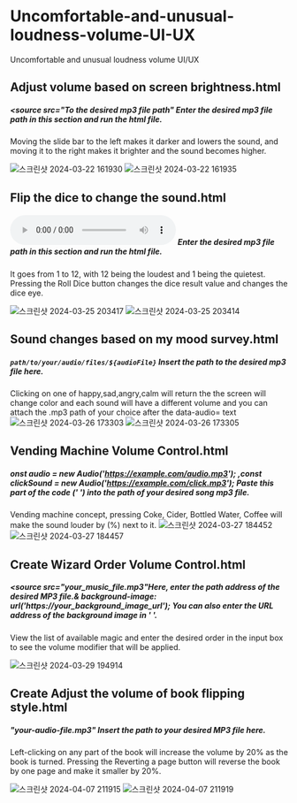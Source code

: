 # Uncomfortable-and-unusual-loudness-volume-UI-UX
Uncomfortable and unusual loudness volume UI/UX


## Adjust volume based on screen brightness.html
##### <source src="To the desired mp3 file path" Enter the desired mp3 file path in this section and run the html file.
Moving the slide bar to the left makes it darker and lowers the sound, and moving it to the right makes it brighter and the sound becomes higher.


![스크린샷 2024-03-22 161930](https://github.com/dldbfla/Uncomfortable-and-unusual-loudness-volume-UI-UX/assets/89433437/712de7f8-fe31-4aca-a588-762b6e2046d4)
![스크린샷 2024-03-22 161935](https://github.com/dldbfla/Uncomfortable-and-unusual-loudness-volume-UI-UX/assets/89433437/836c79ed-d1aa-44c8-b312-1b6769318455)



## Flip the dice to change the sound.html
##### <audio id="controlSound" controls src="Desired MP3 sound" loop></audio> Enter the desired mp3 file path in this section and run the html file.
It goes from 1 to 12, with 12 being the loudest and 1 being the quietest. Pressing the Roll Dice button changes the dice result value and changes the dice eye.


![스크린샷 2024-03-25 203417](https://github.com/dldbfla/Uncomfortable-and-unusual-loudness-volume-UI-UX/assets/89433437/2d3e78bb-ecda-453b-bf93-e4edfc7597a1)
![스크린샷 2024-03-25 203414](https://github.com/dldbfla/Uncomfortable-and-unusual-loudness-volume-UI-UX/assets/89433437/3cf2268e-5b12-49e6-adbc-ea6f5b936838)


## Sound changes based on my mood survey.html
#####  ` path/to/your/audio/files/${audioFile} ` Insert the path to the desired mp3 file here. 
Clicking on one of happy,sad,angry,calm will return the
the screen will change color and each sound will have a different volume and you can attach the .mp3 path of your choice after the data-audio= text  
![스크린샷 2024-03-26 173303](https://github.com/dldbfla/Uncomfortable-and-unusual-loudness-volume-UI-UX/assets/89433437/14d99d28-f7ae-4cd4-8997-fdea09d19ccd)
![스크린샷 2024-03-26 173305](https://github.com/dldbfla/Uncomfortable-and-unusual-loudness-volume-UI-UX/assets/89433437/a012870b-6a9c-438b-b94d-4719be699ff3)



## Vending Machine Volume Control.html
#####  onst audio = new Audio('https://example.com/audio.mp3');   ,const clickSound = new Audio('https://example.com/click.mp3');  Paste this part of the code (' ') into the path of your desired song mp3 file.
Vending machine concept, pressing Coke, Cider, Bottled Water, Coffee will make the sound louder by (%) next to it.
![스크린샷 2024-03-27 184452](https://github.com/dldbfla/Uncomfortable-and-unusual-loudness-volume-UI-UX/assets/89433437/56140656-39da-4ce4-8076-571c136c5b63)
![스크린샷 2024-03-27 184457](https://github.com/dldbfla/Uncomfortable-and-unusual-loudness-volume-UI-UX/assets/89433437/2378ee12-0356-414a-a0c1-dec33ab70b25)


## Create Wizard Order Volume Control.html
#####    <source src="your_music_file.mp3"Here, enter the path address of the desired MP3 file.& background-image: url('https://your_background_image_url'); You can also enter the URL address of the background image in ' '.
View the list of available magic and enter the desired order in the input box to see the volume modifier that will be applied.


![스크린샷 2024-03-29 194914](https://github.com/dldbfla/Uncomfortable-and-unusual-loudness-volume-UI-UX/assets/89433437/3ce28912-0798-49fe-8eb5-e780175001f2)




## Create Adjust the volume of book flipping style.html
#####  "your-audio-file.mp3" Insert the path to your desired MP3 file here. 
Left-clicking on any part of the book will increase the volume by 20% as the book is turned. Pressing the Reverting a page button will reverse the book by one page and make it smaller by 20%.


![스크린샷 2024-04-07 211915](https://github.com/dldbfla/Uncomfortable-and-unusual-loudness-volume-UI-UX/assets/89433437/cb190367-1f76-4b93-b8d2-462ec7219d29)
![스크린샷 2024-04-07 211919](https://github.com/dldbfla/Uncomfortable-and-unusual-loudness-volume-UI-UX/assets/89433437/11b26850-8446-4db2-863d-077b5969c0b8)
